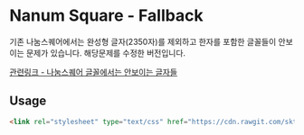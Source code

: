 # Nanum Square - Fallback
기존 나눔스퀘어에서는 완성형 글자(2350자)를 제외하고 한자를 포함한 글꼴들이 안보이는 문제가 있습니다. 
해당문제를 수정한 버전입니다.

[관련링크 - 나눔스퀘어 글꼴에서는 안보이는 글자들 ](http://hanjoonkblog.blogspot.kr/2017/12/blog-post.html)

## Usage
```html
<link rel="stylesheet" type="text/css" href="https://cdn.rawgit.com/skt-t1-byungi/nanum-square-fallback/master/webfont/nanum-square.css">
```
